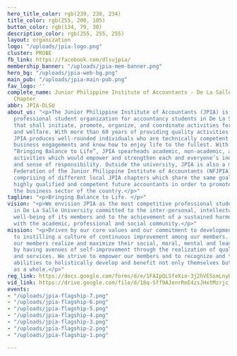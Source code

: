 ```yaml
---
hero_title_color: rgb(239, 238, 234)
title_color: rgb(255, 200, 105)
button_color: rgb(134, 79, 30)
description_color: rgb(255, 255, 255)
layout: organization
logo: "/uploads/jpia-logo.png"
cluster: PROBE
fb_link: https://facebook.com/dlsujpia/
membership_banner: "/uploads/jpia-mem-banner.png"
hero_bg: "/uploads/jpia-web-bg.png"
main_pub: "/uploads/jpia-main-pub.png"
fav_logo: ''
complete_name: Junior Philippine Institute of Accountants - De La Salle University
  Chapter
abbr: JPIA-DLSU
about_us: "<p>The Junior Philippine Institute of Accountants (JPIA) is the premier
  professional student organization for accountancy students in De La Salle University
  that shall initiate, promote, organize, and coordinate activities for student development
  and welfare. With more than 60 years of providing quality activities to its members,
  JPIA produces well-rounded individuals who are technically competent to do their
  business engagements and know how to enjoy life to the fullest. With its motto of
  “Bringing Balance to Life”, JPIA spearheads academic, non-academic, and socio-civic
  activities which would empower and strengthen each and everyone’s individuality
  and sense of responsibility. Outside the university, JPIA is also a member of National
  Federation of the Junior Philippine Institute of Accountants (NFJPIA), an organization
  comprising of different local JPIA chapters which share the same goal of molding
  highly qualified and competent future accountants in order to promote and improve
  the business sector of the country.</p>"
tagline: "<p>Bringing Balance to Life. </p>"
vision: "<p>We envision JPIA as the most competitive professional student organization
  in De La Salle University committed to the inter-personal, intellectual and ethical
  well-being of its members and to the achievement of a sustained harmonious relationship
  with the academic, professional and social community.</p>"
mission: "<p>Driven by our core values and our commitment to development, we are devoted
  to instilling a culture of continuous improvement among our members. We aim to help
  our members realize and maximize their social, moral, mental and leadership faculties
  by having avenues of self-improvement through the realization of quality activities
  and services. We strive to empower our members and to recognize and tap their latent
  abilities to holistically develop and benefit not only themselves but also the community
  as a whole.</p>"
reg_link: https://docs.google.com/forms/d/e/1FAIpQLSfeXio-3j2hVESsmLnyR3sPkNL1nSZLn4K0--DjAFUNh5XiJw/viewform?usp=sf_link
vid_link: https://drive.google.com/file/d/18q-Sff9AJenrRmI4zsJHxtMzrjc_ZaFw/preview
events:
- "/uploads/jpia-flagship-7.png"
- "/uploads/jpia-flagship-6.png"
- "/uploads/jpia-flagship-5.png"
- "/uploads/jpia-flagship-4.png"
- "/uploads/jpia-flagship-3.png"
- "/uploads/jpia-flagship-2.png"
- "/uploads/jpia-flagship-1.png"

---
```

